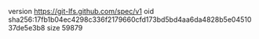 version https://git-lfs.github.com/spec/v1
oid sha256:17fb1b04ec4298c336f2179660cfd173bd5bd4aa6da4828b5e0451037de5e3b8
size 59879
